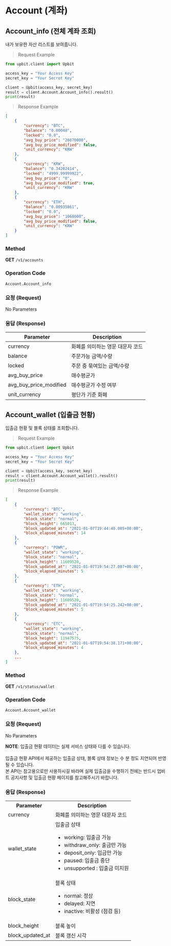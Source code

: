 # Account (계좌)

## Account_info (전체 계좌 조회)
내가 보유한 자산 리스트를 보여줍니다.

> Request Example

```python
from upbit.client import Upbit

access_key = "Your Access Key"
secret_key = "Your Secret Key"

client = Upbit(access_key, secret_key)
result = client.Account.Account_info().result()
print(result)
```

> Response Example

```json
[
    {
        "currency": "BTC",
        "balance": "0.00048",
        "locked": "0.0",
        "avg_buy_price": "20870000",
        "avg_buy_price_modified": false,
        "unit_currency": "KRW"
    },
    {
        "currency": "KRW",
        "balance": "0.34202414",
        "locked": "4999.99999922",
        "avg_buy_price": "0",
        "avg_buy_price_modified": true,
        "unit_currency": "KRW"
    },
    {
        "currency": "ETH",
        "balance": "0.00935861",
        "locked": "0.0",
        "avg_buy_price": "1068000",
        "avg_buy_price_modified": false,
        "unit_currency": "KRW"
    }
]
```

### Method
**GET** `/v1/accounts`

### Operation Code
`Account.Account_info`

### 요청 (Request)

No Parameters


### 응답 (Response)

Parameter              | Description
--------               | -----------
currency               | 화폐를 의미하는 영문 대문자 코드
balance                | 주문가능 금액/수량
locked                 | 주문 중 묶여있는 금액/수량
avg_buy_price          | 매수평균가
avg_buy_price_modified | 매수평균가 수정 여부
unit_currency          | 평단가 기준 화폐


## Account_wallet (입출금 현황)
입출금 현황 및 블록 상태를 조회합니다.

> Request Example

```python
from upbit.client import Upbit

access_key = "Your Access Key"
secret_key = "Your Secret Key"

client = Upbit(access_key, secret_key)
result = client.Account.Account_wallet().result()
print(result)
```

> Response Example

```json
[
    {
        "currency": "BTC",
        "wallet_state": "working",
        "block_state": "normal",
        "block_height": 665013,
        "block_updated_at": "2021-01-07T19:44:40.005+00:00",
        "block_elapsed_minutes": 14
    },
    {
        "currency": "POWR",
        "wallet_state": "working",
        "block_state": "normal",
        "block_height": 11609520,
        "block_updated_at": "2021-01-07T19:54:27.007+00:00",
        "block_elapsed_minutes": 5
    },
    {
        "currency": "ETH",
        "wallet_state": "working",
        "block_state": "normal",
        "block_height": 11609520,
        "block_updated_at": "2021-01-07T19:54:25.242+00:00",
        "block_elapsed_minutes": 5
    },
    {
        "currency": "ETC",
        "wallet_state": "working",
        "block_state": "normal",
        "block_height": 11947575,
        "block_updated_at": "2021-01-07T19:54:38.171+00:00",
        "block_elapsed_minutes": 4
    },
    ...
]
```

### Method
**GET** `/v1/status/wallet`

### Operation Code
`Account.Account_wallet`

### 요청 (Request)

No Parameters

<aside class="notice">
    <b>NOTE</b>: 입출금 현황 데이터는 실제 서비스 상태와 다를 수 있습니다.
    <br/>
    <br/>
    입출금 현황 API에서 제공하는 입출금 상태, 블록 상태 정보는 수 분 정도 지연되어 반영될 수 있습니다.
    <br/>
    본 API는 참고용으로만 사용하시길 바라며 실제 입출금을 수행하기  전에는 반드시 업비트 공지사항 및 입출금 현황 페이지를    참고해주시기 바랍니다.
</aside>

### 응답 (Response)

<table>
  <tr>
    <th>
      Parameter
    </th>
    <th>
      Description
    </th>
  </tr>
  <tr>
    <td>
        currency
    </td>
    <td>
        화폐를 의미하는 영문 대문자 코드
    </td>
  </tr>
  <tr>
    <td>
      wallet_state
    </td>
    <td>
      입출금 상태
      <ul>
        <li>working: 입출금 가능</li>
        <li>withdraw_only: 출금만 가능</li>
        <li>deposit_only: 입금만 가능</li>
        <li>paused: 입출금 중단</li>
        <li>unsupported : 입출금 미지원</li>
      </ul>
    </td>
  </tr>
  <tr>
  <td>
      block_state
  </td>
  <td>
      블록 상태
      <ul>
        <li>normal: 정상</li>
        <li>delayed: 지연</li>
        <li>inactive: 비활성 (점검 등)</li>
      </ul>
  </td>
</tr>
<tr>
  <td>
      block_height
  </td>
  <td>
      블록 높이
  </td>
</tr>
<tr>
  <td>
      block_updated_at
  </td>
  <td>
      블록 갱신 시각
  </td>
</tr>
</table>

